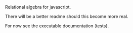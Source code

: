 Relational algebra for javascript.

There will be a better readme should this become more real.

For now see the executable documentation (tests).